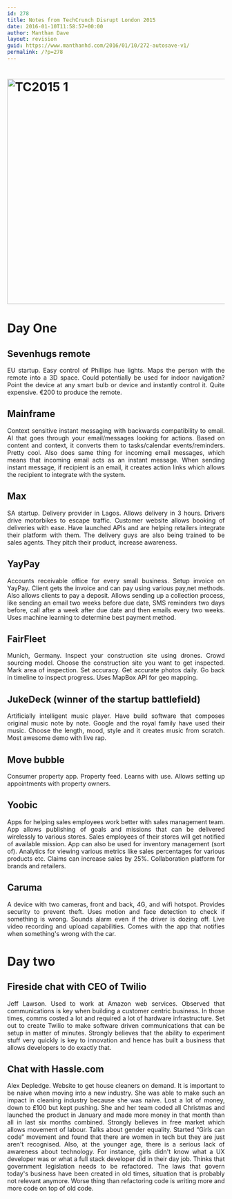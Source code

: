 ```yaml
---
id: 278
title: Notes from TechCrunch Disrupt London 2015
date: 2016-01-10T11:58:57+00:00
author: Manthan Dave
layout: revision
guid: https://www.manthanhd.com/2016/01/10/272-autosave-v1/
permalink: /?p=278
---
```

<h1><a href="https://www.manthanhd.com/wp-content/uploads/2016/01/TC2015-1.jpg"><img class="aligncenter size-large wp-image-275" src="https://www.manthanhd.com/wp-content/uploads/2016/01/TC2015-1-1024x768.jpg" alt="TC2015 1" width="696" height="522" /></a></h1>
<h1 style="text-align: justify;">Day One</h1>
<h2 style="text-align: justify;">Sevenhugs remote</h2>
<p style="text-align: justify;">EU startup. Easy control of Phillips hue lights. Maps the person with the remote into a 3D space. Could potentially be used for indoor navigation?
Point the device at any smart bulb or device and instantly control it.
Quite expensive. €200 to produce the remote.<!--more--></p>

<h2 style="text-align: justify;">Mainframe</h2>
<p style="text-align: justify;">Context sensitive instant messaging with backwards compatibility to email. AI that goes through your email/messages looking for actions. Based on content and context, it converts them to tasks/calendar events/reminders. Pretty cool. Also does same thing for incoming email messages, which means that incoming email acts as an instant message. When sending instant message, if recipient is an email, it creates action links which allows the recipient to integrate with the system.</p>

<h2 style="text-align: justify;">Max</h2>
<p style="text-align: justify;">SA startup. Delivery provider in Lagos. Allows delivery in 3 hours. Drivers drive motorbikes to escape traffic. Customer website allows booking of deliveries with ease. Have launched APIs and are helping retailers integrate their platform with them. The delivery guys are also being trained to be sales agents. They pitch their product, increase awareness.</p>

<h2 style="text-align: justify;">YayPay</h2>
<p style="text-align: justify;">Accounts receivable office for every small business. Setup invoice on YayPay. Client gets the invoice and can pay using various pay,net methods. Also allows clients to pay a deposit. Allows sending up a collection process, like sending an email two weeks before due date, SMS reminders two days before, call after a week after due date and then emails every two weeks. Uses machine learning to determine best payment method.</p>

<h2 style="text-align: justify;">FairFleet</h2>
<p style="text-align: justify;">Munich, Germany. Inspect your construction site using drones. Crowd sourcing model. Choose the construction site you want to get inspected. Mark area of inspection. Set accuracy. Get accurate photos daily. Go back in timeline to inspect progress. Uses MapBox API for geo mapping.</p>

<h2 style="text-align: justify;">JukeDeck (winner of the startup battlefield)</h2>
<p style="text-align: justify;">Artificially intelligent music player. Have build software that composes original music note by note. Google and the royal family have used their music. Choose the length, mood, style and it creates music from scratch. Most awesome demo with live rap.</p>

<h2 style="text-align: justify;">Move bubble</h2>
<p style="text-align: justify;">Consumer property app. Property feed. Learns with use. Allows setting up appointments with property owners.</p>

<h2 style="text-align: justify;">Yoobic</h2>
<p style="text-align: justify;">Apps for helping sales employees work better with sales management team. App allows publishing of goals and missions that can be delivered wirelessly to various stores. Sales employees of their stores will get notified of available mission. App can also be used for inventory management (sort of). Analytics for viewing various metrics like sales percentages for various products etc. Claims can increase sales by 25%. Collaboration platform for brands and retailers.</p>

<h2 style="text-align: justify;">Caruma</h2>
<p style="text-align: justify;">A device with two cameras, front and back, 4G, and wifi hotspot. Provides security to prevent theft. Uses motion and face detection to check if something is wrong. Sounds alarm even if the driver is dozing off. Live video recording and upload capabilities. Comes with the app that notifies when something's wrong with the car.</p>

<h1 style="text-align: justify;">Day two</h1>
<h2 style="text-align: justify;">Fireside chat with CEO of Twilio</h2>
<p style="text-align: justify;">Jeff Lawson. Used to work at Amazon web services. Observed that communications is key when building a customer centric business. In those times, comms costed a lot and required a lot of hardware infrastructure. Set out to create Twilio to make software driven communications that can be setup in matter of minutes. Strongly believes that the ability to experiment stuff very quickly is key to innovation and hence has built a business that allows developers to do exactly that.</p>

<h2 style="text-align: justify;">Chat with Hassle.com</h2>
<p style="text-align: justify;">Alex Depledge. Website to get house cleaners on demand. It is important to be naive when moving into a new industry. She was able to make such an impact in cleaning industry because she was naive. Lost a lot of money, down to £100 but kept pushing. She and her team coded all Christmas and launched the product in January and made more money in that month than all in last six months combined. Strongly believes in free market which allows movement of labour. Talks about gender equality. Started “Girls can code” movement and found that there are women in tech but they are just aren't recognised. Also, at the younger age, there is a serious lack of awareness about technology. For instance, girls didn't know what a UX developer was or what a full stack developer did in their day job.
Thinks that government legislation needs to be refactored. The laws that govern today's business have been created in old times, situation that is probably not relevant anymore. Worse thing than refactoring code is writing more and more code on top of old code.</p>